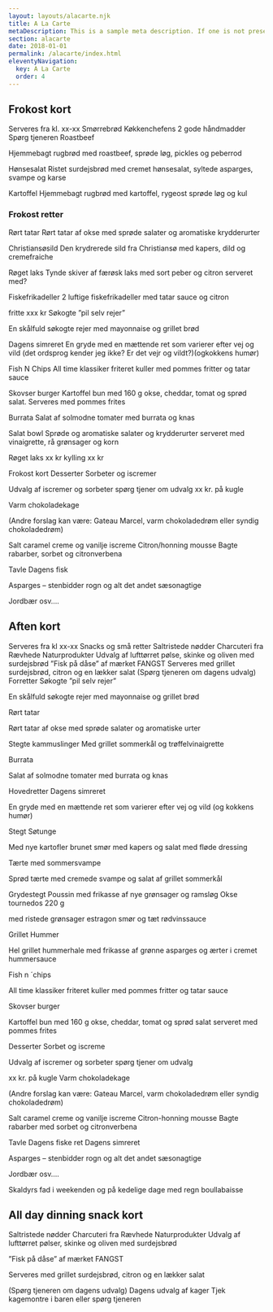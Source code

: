 ```yaml
---
layout: layouts/alacarte.njk
title: A La Carte
metaDescription: This is a sample meta description. If one is not present in your page/post's front matter, the default metadata.desciption will be used instead.
section: alacarte
date: 2018-01-01
permalink: /alacarte/index.html
eleventyNavigation:
  key: A La Carte
  order: 4
---
```


## Frokost kort
Serveres fra kl. xx-xx
Smørrebrød
Køkkenchefens 2 gode håndmadder
Spørg tjeneren
Roastbeef

Hjemmebagt rugbrød med roastbeef, sprøde løg, pickles og peberrod

Hønsesalat
Ristet surdejsbrød med cremet hønsesalat, syltede asparges, svampe og karse

Kartoffel
Hjemmebagt rugbrød med kartoffel, rygeost sprøde løg og kul

### Frokost retter

Rørt tatar
Rørt tatar af okse med sprøde salater og aromatiske krydderurter

Christiansøsild
Den krydrerede sild fra Christiansø med kapers, dild og cremefraiche

Røget laks
Tynde skiver af færøsk laks med sort peber og citron serveret med?

Fiskefrikadeller
2 luftige fiskefrikadeller med tatar sauce og citron

fritte xxx kr
Søkogte ”pil selv rejer”

En skålfuld søkogte rejer med mayonnaise og grillet brød

Dagens simreret
En gryde med en mættende ret som varierer efter vej og vild (det ordsprog kender jeg ikke? Er det vejr og vildt?)(ogkokkens humør)

Fish N Chips
All time klassiker friteret kuller med pommes fritter og tatar sauce

Skovser burger
Kartoffel bun med 160 g okse, cheddar, tomat og sprød salat. Serveres med pommes frites

Burrata
Salat af solmodne tomater med burrata og knas

Salat bowl
Sprøde og aromatiske salater og krydderurter serveret med vinaigrette, rå grønsager og korn

Røget laks xx kr
kylling xx kr

Frokost kort
Desserter
Sorbeter og iscremer

Udvalg af iscremer og sorbeter spørg tjener om udvalg xx kr. på kugle

Varm chokoladekage

(Andre forslag kan være: Gateau Marcel, varm chokoladedrøm eller syndig chokoladedrøm)

Salt caramel creme og vanilje iscreme
Citron/honning mousse
Bagte rabarber, sorbet og citronverbena

Tavle
Dagens fisk

Asparges – stenbidder rogn og alt det andet sæsonagtige

Jordbær osv….

## Aften kort
Serveres fra kl xx-xx
Snacks og små retter
Saltristede nødder
Charcuteri fra Rævhede Naturprodukter
Udvalg af lufttørret pølse, skinke og oliven med surdejsbrød
”Fisk på dåse” af mærket FANGST
Serveres med grillet surdejsbrød, citron og en lækker salat
(Spørg tjeneren om dagens udvalg)
Forretter
Søkogte ”pil selv rejer”

En skålfuld søkogte rejer med mayonnaise og grillet brød

Rørt tatar

Rørt tatar af okse med sprøde salater og aromatiske urter

Stegte kammuslinger
Med grillet sommerkål og trøffelvinaigrette

Burrata

Salat af solmodne tomater med burrata og knas

Hovedretter
Dagens simreret

En gryde med en mættende ret som varierer efter vej og vild (og kokkens humør)

Stegt Søtunge

Med nye kartofler brunet smør med kapers og salat med fløde dressing

Tærte med sommersvampe

Sprød tærte med cremede svampe og salat af grillet sommerkål

Grydestegt Poussin
med frikasse af nye grønsager og ramsløg
Okse tournedos 220 g

med ristede grønsager estragon smør og tæt rødvinssauce

Grillet Hummer

Hel grillet hummerhale med frikasse af grønne asparges og ærter i cremet hummersauce

Fish n ´chips

All time klassiker friteret kuller med pommes fritter og tatar sauce

Skovser burger

Kartoffel bun med 160 g okse, cheddar, tomat og sprød salat serveret med pommes frites

Desserter
Sorbet og iscreme

Udvalg af iscremer og sorbeter spørg tjener om udvalg

xx kr. på kugle
Varm chokoladekage

(Andre forslag kan være: Gateau Marcel, varm chokoladedrøm eller syndig chokoladedrøm)

Salt caramel creme og vanilje iscreme
Citron-honning mousse
Bagte rabarber med sorbet og citronverbena

Tavle
Dagens fiske ret
Dagens simreret

Asparges – stenbidder rogn og alt det andet sæsonagtige

Jordbær osv….

Skaldyrs fad i weekenden og på kedelige dage med regn boullabaisse

## All day dinning snack kort
Saltristede nødder
Charcuteri fra Rævhede Naturprodukter
Udvalg af lufttørret pølser, skinke og oliven med surdejsbrød

”Fisk på dåse” af mærket FANGST

Serveres med grillet surdejsbrød, citron og en lækker salat

(Spørg tjeneren om dagens udvalg)
Dagens udvalg af kager
Tjek kagemontre i baren eller spørg tjeneren